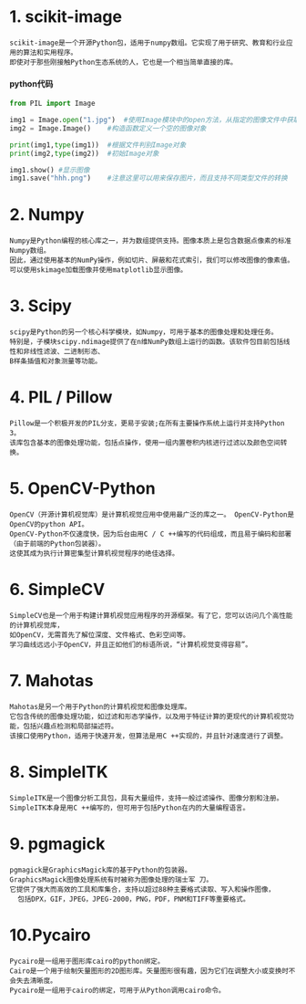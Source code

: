 # 1. scikit-image
    scikit-image是一个开源Python包，适用于numpy数组。它实现了用于研究、教育和行业应用的算法和实用程序。
    即使对于那些刚接触Python生态系统的人，它也是一个相当简单直接的库。

#### python代码
``` python
from PIL import Image

img1 = Image.open("1.jpg")  #使用Image模块中的open方法，从指定的图像文件中获取一个Image对象，出错触发错误
img2 = Image.Image()    #构造函数定义一个空的图像对象

print(img1,type(img1))  #根据文件判别Image对象
print(img2,type(img2))  #初始Image对象

img1.show() #显示图像
img1.save("hhh.png")    #注意这里可以用来保存图片，而且支持不同类型文件的转换
```

# 2. Numpy
    Numpy是Python编程的核心库之一，并为数组提供支持。图像本质上是包含数据点像素的标准Numpy数组。
    因此，通过使用基本的NumPy操作，例如切片、屏蔽和花式索引，我们可以修改图像的像素值。
    可以使用skimage加载图像并使用matplotlib显示图像。

# 3. Scipy
    scipy是Python的另一个核心科学模块，如Numpy，可用于基本的图像处理和处理任务。
    特别是，子模块scipy.ndimage提供了在n维NumPy数组上运行的函数。该软件包目前包括线性和非线性滤波、二进制形态、
    B样条插值和对象测量等功能。


# 4. PIL / Pillow
    Pillow是一个积极开发的PIL分支，更易于安装;在所有主要操作系统上运行并支持Python 3。
    该库包含基本的图像处理功能，包括点操作，使用一组内置卷积内核进行过滤以及颜色空间转换。

# 5. OpenCV-Python
    OpenCV（开源计算机视觉库）是计算机视觉应用中使用最广泛的库之一。 OpenCV-Python是OpenCV的python API。 
    OpenCV-Python不仅速度快，因为后台由用C / C ++编写的代码组成，而且易于编码和部署（由于前端的Python包装器）。
    这使其成为执行计算密集型计算机视觉程序的绝佳选择。


# 6. SimpleCV
    SimpleCV也是一个用于构建计算机视觉应用程序的开源框架。有了它，您可以访问几个高性能的计算机视觉库，
    如OpenCV，无需首先了解位深度、文件格式、色彩空间等。
    学习曲线远远小于OpenCV，并且正如他们的标语所说，“计算机视觉变得容易”。

# 7. Mahotas
    Mahotas是另一个用于Python的计算机视觉和图像处理库。
    它包含传统的图像处理功能，如过滤和形态学操作，以及用于特征计算的更现代的计算机视觉功能，包括兴趣点检测和局部描述符。
    该接口使用Python，适用于快速开发，但算法是用C ++实现的，并且针对速度进行了调整。

# 8. SimpleITK
    SimpleITK是一个图像分析工具包，具有大量组件，支持一般过滤操作、图像分割和注册。 
    SimpleITK本身是用C ++编写的，但可用于包括Python在内的大量编程语言。

# 9. pgmagick
    pgmagick是GraphicsMagick库的基于Python的包装器。 
    GraphicsMagick图像处理系统有时被称为图像处理的瑞士军 刀。
    它提供了强大而高效的工具和库集合，支持以超过88种主要格式读取、写入和操作图像，
      包括DPX，GIF，JPEG，JPEG-2000，PNG，PDF，PNM和TIFF等重要格式。

# 10.Pycairo
    Pycairo是一组用于图形库cairo的python绑定。 
    Cairo是一个用于绘制矢量图形的2D图形库。矢量图形很有趣，因为它们在调整大小或变换时不会失去清晰度。 
    Pycairo是一组用于cairo的绑定，可用于从Python调用cairo命令。


